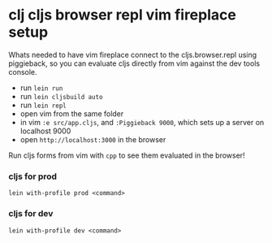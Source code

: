# clj cljs browser repl vim fireplace setup

Whats needed to have vim fireplace connect to the cljs.browser.repl using piggieback, so you can evaluate cljs directly from vim against the dev tools console.

- run `lein run`
- run `lein cljsbuild auto`
- run `lein repl`
- open vim from the same folder
- in vim `:e src/app.cljs`, and `:Piggieback 9000`, which sets up a server on localhost 9000
- open `http://localhost:3000` in the browser

Run cljs forms from vim with `cpp` to see them evaluated in the browser!

### cljs for prod

`lein with-profile prod <command>`

### cljs for dev

`lein with-profile dev <command>`
